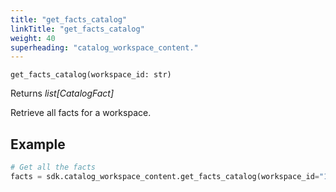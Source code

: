 ```yaml
---
title: "get_facts_catalog"
linkTitle: "get_facts_catalog"
weight: 40
superheading: "catalog_workspace_content."
---
```


<!-- TODO -->

``get_facts_catalog(workspace_id: str)``

Returns *list[CatalogFact]*

Retrieve all facts for a workspace.

## Example

```Python
# Get all the facts
facts = sdk.catalog_workspace_content.get_facts_catalog(workspace_id="123")
```
